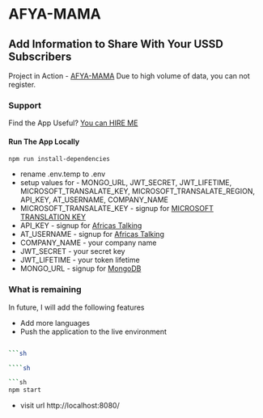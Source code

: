 # AFYA-MAMA

## Add Information to Share With Your USSD Subscribers

Project in Action - [AFYA-MAMA](https://afyamama.kisyula.com/)
Due to high volume of data, you can not register.

### Support

Find the App Useful? [You can HIRE ME](https://github.com/kisyular)

#### Run The App Locally

```sh
npm run install-dependencies
```

-   rename .env.temp to .env
-   setup values for - MONGO_URL, JWT_SECRET, JWT_LIFETIME, MICROSOFT_TRANSALATE_KEY, MICROSOFT_TRANSALATE_REGION, API_KEY, AT_USERNAME, COMPANY_NAME
-   MICROSOFT_TRANSALATE_KEY - signup for [MICROSOFT TRANSLATION KEY](https://learn.microsoft.com/en-us/samples/microsofttranslator/text-translation-api-v3-nodejs/translator-javascript-v3/)
-   API_KEY - signup for [Africas Talking](https://account.africastalking.com/auth/register)
-   AT_USERNAME - signup for [Africas Talking](https://account.africastalking.com/auth/register)
-   COMPANY_NAME - your company name
-   JWT_SECRET - your secret key
-   JWT_LIFETIME - your token lifetime
-   MONGO_URL - signup for [MongoDB](https://www.mongodb.com/cloud/atlas)

### What is remaining

In future, I will add the following features

-   Add more languages
-   Push the application to the live environment

`````sh

```sh

````sh

```sh
npm start
`````

-   visit url http://localhost:8080/
